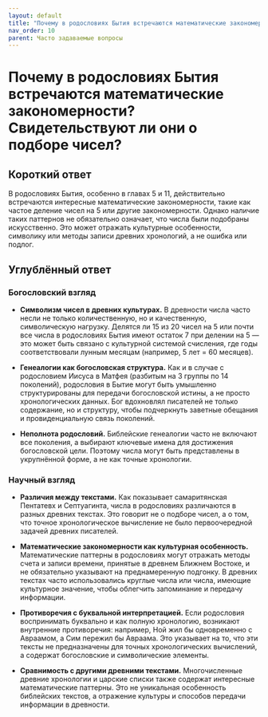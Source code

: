 ```yaml
---
layout: default
title: "Почему в родословиях Бытия встречаются математические закономерности? Свидетельствуют ли они о подборе чисел?"
nav_order: 10
parent: Часто задаваемые вопросы
---
```


# Почему в родословиях Бытия встречаются математические закономерности? Свидетельствуют ли они о подборе чисел?

## Короткий ответ

В родословиях Бытия, особенно в главах 5 и 11, действительно встречаются интересные математические закономерности, такие как частое деление чисел на 5 или другие закономерности. Однако наличие таких паттернов не обязательно означает, что числа были подобраны искусственно. Это может отражать культурные особенности, символику или методы записи древних хронологий, а не ошибка или подлог.

## Углублённый ответ

### Богословский взгляд

- **Символизм чисел в древних культурах.** В древности числа часто несли не только количественную, но и качественную, символическую нагрузку. Делятся ли 15 из 20 чисел на 5 или почти все числа в родословиях Бытия имеют остаток 7 при делении на 5 — это может быть связано с культурной системой счисления, где годы соответствовали лунным месяцам (например, 5 лет = 60 месяцев).

- **Генеалогии как богословская структура.** Как и в случае с родословием Иисуса в Матфея (разбитым на 3 группы по 14 поколений), родословия в Бытие могут быть умышленно структурированы для передачи богословской истины, а не просто хронологических данных. Бог вдохновлял писателей не только содержание, но и структуру, чтобы подчеркнуть заветные обещания и провиденциальную связь поколений.

- **Неполнота родословий.** Библейские генеалогии часто не включают все поколения, а выбирают ключевые имена для достижения богословской цели. Поэтому числа могут быть представлены в укрупнённой форме, а не как точные хронологии.

### Научный взгляд

- **Различия между текстами.** Как показывает самаритянская Пентатевх и Септуагинта, числа в родословиях различаются в разных древних текстах. Это говорит не о подборе чисел, а о том, что точное хронологическое вычисление не было первоочередной задачей древних писателей.

- **Математические закономерности как культурная особенность.** Математические паттерны в родословиях могут отражать методы счета и записи времени, принятые в древнем Ближнем Востоке, и не обязательно указывают на преднамеренную подгонку. В древних текстах часто использовались круглые числа или числа, имеющие культурное значение, чтобы облегчить запоминание и передачу информации.

- **Противоречия с буквальной интерпретацией.** Если родословия воспринимать буквально и как полную хронологию, возникают внутренние противоречия: например, Ной жил бы одновременно с Авраамом, а Сим пережил бы Авраама. Это указывает на то, что эти тексты не предназначены для точных хронологических вычислений, а содержат богословские и символические элементы.

- **Сравнимость с другими древними текстами.** Многочисленные древние хронологии и царские списки также содержат интересные математические паттерны. Это не уникальная особенность библейских текстов, а отражение культуры и способов передачи информации в древности.